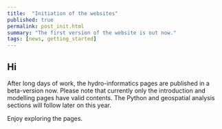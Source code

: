 ```yaml
---
title:  "Initiation of the websites"
published: true
permalink: post_init.html
summary: "The first version of the website is out now."
tags: [news, getting_started]
---
```



## Hi

After long days of work, the hydro-informatics pages are published in a beta-version now. Please note that currently only the introduction and modelling pages have valid contents. The Python and geospatial analysis sections will follow later on this year.

Enjoy exploring the pages.
